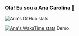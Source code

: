 ### Olá! Eu sou a Ana Carolina 👋

![Ana's GitHub stats](https://github-readme-stats.vercel.app/api?username=AnaCarolinaFer&show_icons=true&theme=transparent)

[![Ana's WakaTime stats](https://github-readme-stats.vercel.app/api/wakatime?username=AnaCarolinaFer)](https://github.com/anuraghazra/github-readme-stats)
Demo
